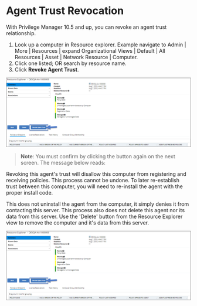 [title]: # (Agent Trust Revocation)
[tags]: # (operations)
[priority]: # (2)
# Agent Trust Revocation

With Privilege Manager 10.5 and up, you can revoke an agent trust relationship.

1. Look up a computer in Resource explorer. Example navigate to  Admin | More | Resources | expand Organizational Views | Default | All Resources | Asset | Network  Resource | Computer.
1. Click one listed; OR search by resource name.
1. Click __Revoke Agent Trust__.

![Revoke Agent Trust](images/ag-1.png)

>**Note**: You must confirm by clicking the button again on the next screen. The message below reads:

Revoking this agent's trust will disallow this computer from registering and receiving policies. This process cannot be undone. To later re-establish trust between this computer, you will need to re-install the agent with the proper install code.

This does not uninstall the agent from the computer, it simply denies it from contacting this server. This process also does not delete this agent nor its data from this server. Use the 'Delete' button from the Resource Explorer view to remove the computer and it's data from this server.

![Revoke Agent Trust](images/ag-1.png)
